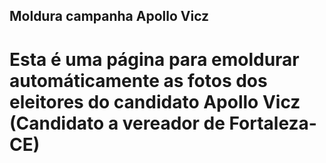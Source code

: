 ## Moldura campanha Apollo Vicz

# Esta é uma página para emoldurar automáticamente as fotos dos eleitores do candidato Apollo Vicz (Candidato a vereador de Fortaleza-CE) 